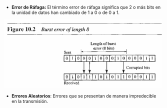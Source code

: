 - **Error de Ráfaga:** El término error de ráfaga significa que 2 o más bits en la unidad de datos han cambiado de 1 a 0 o de 0 a 1.

![Burst error](../Imagenes/Burst%20error.png)

- **Errores Aleatorios**: Errores que se presentan de manera impredecible en la transmisión.
